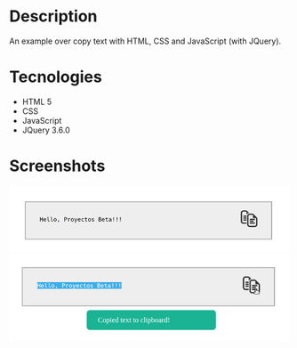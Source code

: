 # Description

An example over copy text with HTML, CSS and JavaScript (with JQuery).

# Tecnologies
- HTML 5
- CSS
- JavaScript
- JQuery 3.6.0

# Screenshots

<p align="center">
  <img src="screenshots/screenshot1.png" />
  <img src="screenshots/screenshot2.png" />
</p>
